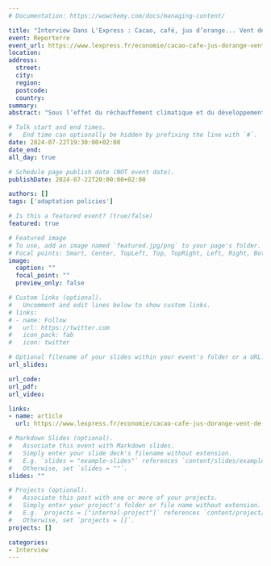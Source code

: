 ```yaml
---
# Documentation: https://wowchemy.com/docs/managing-content/

title: "Interview Dans L'Express : Cacao, café, jus d’orange... Vent de panique sur le petit déjeuner"
event: Reporterre
event_url: https://www.lexpress.fr/economie/cacao-cafe-jus-dorange-vent-de-panique-sur-le-petit-dejeuner-Y7BSEU6K3RE2BPQQVKLQGHUEFM/
location:
address:
  street:
  city:
  region:
  postcode:
  country:
summary:
abstract: "Sous l’effet du réchauffement climatique et du développement de maladies, les cours mondiaux de ces trois produits agricoles ont explosé ces derniers mois."

# Talk start and end times.
#   End time can optionally be hidden by prefixing the line with `#`.
date: 2024-07-22T19:30:00+02:00
date_end: 
all_day: true

# Schedule page publish date (NOT event date).
publishDate: 2024-07-22T20:00:00+02:00

authors: []
tags: ['adaptation policies']

# Is this a featured event? (true/false)
featured: true

# Featured image
# To use, add an image named `featured.jpg/png` to your page's folder. 
# Focal points: Smart, Center, TopLeft, Top, TopRight, Left, Right, BottomLeft, Bottom, BottomRight.
image:
  caption: ""
  focal_point: ""
  preview_only: false

# Custom links (optional).
#   Uncomment and edit lines below to show custom links.
# links:
# - name: Follow
#   url: https://twitter.com
#   icon_pack: fab
#   icon: twitter

# Optional filename of your slides within your event's folder or a URL.
url_slides:

url_code:
url_pdf:
url_video:

links:
- name: article
  url: https://www.lexpress.fr/economie/cacao-cafe-jus-dorange-vent-de-panique-sur-le-petit-dejeuner-Y7BSEU6K3RE2BPQQVKLQGHUEFM/

# Markdown Slides (optional).
#   Associate this event with Markdown slides.
#   Simply enter your slide deck's filename without extension.
#   E.g. `slides = "example-slides"` references `content/slides/example-slides.md`.
#   Otherwise, set `slides = ""`.
slides: ""

# Projects (optional).
#   Associate this post with one or more of your projects.
#   Simply enter your project's folder or file name without extension.
#   E.g. `projects = ["internal-project"]` references `content/project/deep-learning/index.md`.
#   Otherwise, set `projects = []`.
projects: []

categories:
- Interview
---
```

